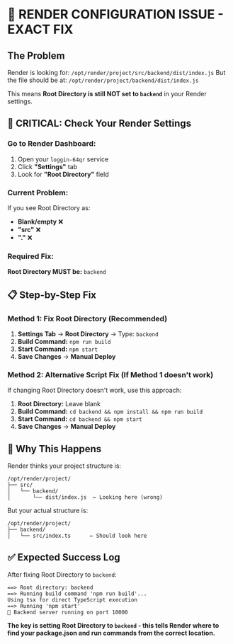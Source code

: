 # 🔧 RENDER CONFIGURATION ISSUE - EXACT FIX

## The Problem
Render is looking for: `/opt/render/project/src/backend/dist/index.js`
But the file should be at: `/opt/render/project/backend/dist/index.js`

This means **Root Directory is still NOT set to `backend`** in your Render settings.

## 🚨 CRITICAL: Check Your Render Settings

### Go to Render Dashboard:
1. Open your `loggin-64qr` service
2. Click **"Settings"** tab
3. Look for **"Root Directory"** field

### Current Problem:
If you see Root Directory as:
- **Blank/empty** ❌
- **"src"** ❌ 
- **"."** ❌

### Required Fix:
**Root Directory MUST be:** `backend`

## 📋 Step-by-Step Fix

### Method 1: Fix Root Directory (Recommended)
1. **Settings Tab** → **Root Directory** → Type: `backend`
2. **Build Command:** `npm run build`
3. **Start Command:** `npm start`
4. **Save Changes** → **Manual Deploy**

### Method 2: Alternative Script Fix (If Method 1 doesn't work)
If changing Root Directory doesn't work, use this approach:

1. **Root Directory:** Leave blank
2. **Build Command:** `cd backend && npm install && npm run build`
3. **Start Command:** `cd backend && npm start`
4. **Save Changes** → **Manual Deploy**

## 🎯 Why This Happens
Render thinks your project structure is:
```
/opt/render/project/
├── src/
│   └── backend/
│       └── dist/index.js  ← Looking here (wrong)
```

But your actual structure is:
```
/opt/render/project/
├── backend/
│   └── src/index.ts      ← Should look here
```

## ✅ Expected Success Log
After fixing Root Directory to `backend`:
```
==> Root directory: backend
==> Running build command 'npm run build'...
Using tsx for direct TypeScript execution
==> Running 'npm start'
🚀 Backend server running on port 10000
```

**The key is setting Root Directory to `backend` - this tells Render where to find your package.json and run commands from the correct location.**